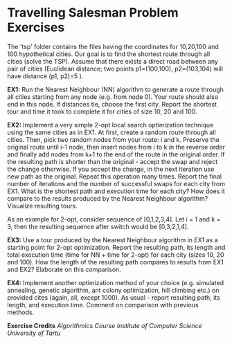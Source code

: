 # Travelling Salesman Problem Exercises
The 'tsp' folder contains the files having the coordinates for 10,20,100 and 100 hypothetical cities.
Our goal is to find the shortest route through all cities (solve the TSP). Assume that there exists a direct road between any pair of cities (Euclidean distance; two points p1=(100,100), p2=(103,104) will have distance (p1, p2)=5 ).

**EX1:** Run the Nearest Neighbour (NN) algorithm to generate a route through all cities starting from any node (e.g. from node 0). Your route should also end in this node. If distances tie, choose the first city. Report the shortest tour and time it took to complete it for cities of size 10, 20 and 100. 

**EX2:** Implement a very simple 2-opt local search optimization technique using the same cities as in EX1. At first, create a random route through all cities. Then, pick two random nodes from your route: i and k. Preserve the original route until i-1 node, then insert nodes from i to k in the reverse order and finally add nodes from k+1 to the end of the route in the original order. If the resulting path is shorter than the original - accept the swap and reject the change otherwise. If you accept the change, in the next iteration use new path as the original. Repeat this operation many times. Report the final number of iterations and the number of successful swaps for each city from EX1. What is the shortest path and execution time for each city? How does it compare to the results produced by the Nearest Neighbour algorithm? Visualize resulting tours.

As an example for 2-opt, consider sequence of [0,1,2,3,4]. Let i = 1 and k = 3, then the resulting sequence after switch would be [0,3,2,1,4].

**EX3:** Use a tour produced by the Nearest Neighbour algorithm in EX1 as a starting point for 2-opt optimization. Report the resulting path, its length and total execution time (time for NN + time for 2-opt) for each city (sizes 10, 20 and 100). How the length of the resulting path compares to results from EX1 and EX2? Elaborate on this comparison.

**EX4:** Implement another optimization method of your choice (e.g. simulated annealing, genetic algorithm, ant colony optimization, hill climbing etc.) on provided cites (again, all, except 1000). As usual - report resulting path, its length, and execution time. Comment on comparison with previous methods.


**Exercise Credits**
*Algorithmics Course
Institute of Computer Science
University of Tartu*
